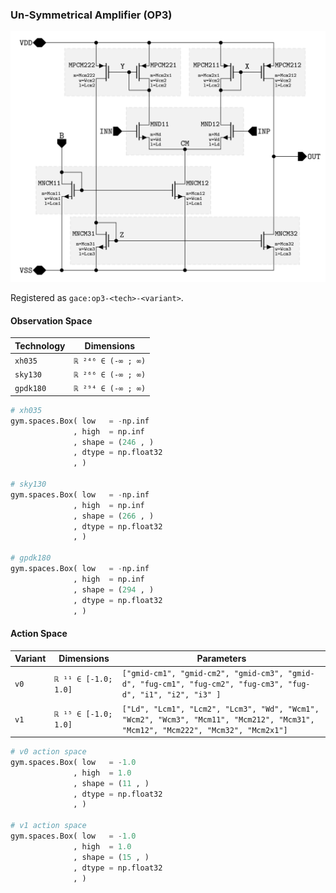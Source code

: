 ### Un-Symmetrical Amplifier (OP3)

![op3](https://raw.githubusercontent.com/matthschw/ace/main/figures/op3.png)

Registered as `gace:op3-<tech>-<variant>`.

#### Observation Space

| Technology | Dimensions         |
|------------|--------------------|
| `xh035`    | `ℝ ²⁴⁶ ∈ (-∞ ; ∞)` |
| `sky130`   | `ℝ ²⁶⁶ ∈ (-∞ ; ∞)` |
| `gpdk180`  | `ℝ ²⁹⁴ ∈ (-∞ ; ∞)` |

```python
# xh035
gym.spaces.Box( low   = -np.inf
              , high  = np.inf
              , shape = (246 , )
              , dtype = np.float32
              , )

# sky130
gym.spaces.Box( low   = -np.inf
              , high  = np.inf
              , shape = (266 , )
              , dtype = np.float32
              , )

# gpdk180
gym.spaces.Box( low   = -np.inf
              , high  = np.inf
              , shape = (294 , )
              , dtype = np.float32
              , )
```

#### Action Space

| Variant | Dimensions           | Parameters                                                                                                                       |
|---------|----------------------|----------------------------------------------------------------------------------------------------------------------------------|
| `v0`    | `ℝ ¹¹ ∈ [-1.0; 1.0]` | `["gmid-cm1", "gmid-cm2", "gmid-cm3", "gmid-d", "fug-cm1", "fug-cm2", "fug-cm3", "fug-d", "i1", "i2", "i3" ]`                    |
| `v1`    | `ℝ ¹⁵ ∈ [-1.0; 1.0]` | `["Ld", "Lcm1", "Lcm2", "Lcm3", "Wd", "Wcm1", "Wcm2", "Wcm3", "Mcm11", "Mcm212", "Mcm31", "Mcm12", "Mcm222", "Mcm32", "Mcm2x1"]` |

```python
# v0 action space
gym.spaces.Box( low   = -1.0
              , high  = 1.0
              , shape = (11 , )
              , dtype = np.float32
              , )

# v1 action space
gym.spaces.Box( low   = -1.0
              , high  = 1.0
              , shape = (15 , )
              , dtype = np.float32
              , )
```

